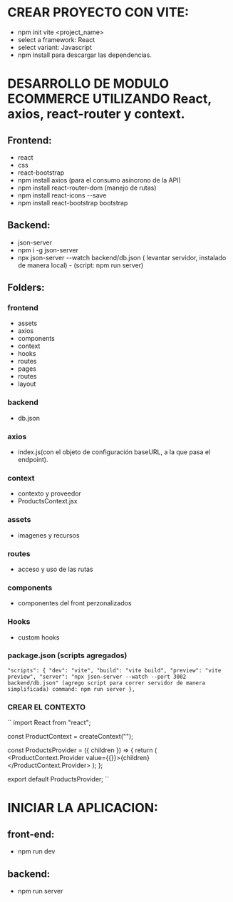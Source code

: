 
# CREAR PROYECTO CON VITE:
- npm init vite  <project_name>
- select a framework: React
- select variant: Javascript
- npm install para descargar las dependencias.



# DESARROLLO DE  MODULO  ECOMMERCE UTILIZANDO React, axios, react-router y context.

## Frontend:
- react 
- css
- react-bootstrap
- npm install axios (para el consumo asíncrono de la API)
- npm install react-router-dom (manejo de rutas)
- npm install react-icons --save
- npm install react-bootstrap bootstrap

## Backend:
- json-server
- npm i -g json-server
- npx json-server --watch backend/db.json  ( levantar servidor, instalado de manera local) - (script: npm run server)

## Folders:

### frontend
- assets
- axios
- components
- context
- hooks 
- routes
- pages 
- routes
- layout

### backend
- db.json

### axios
- index.js(con el objeto de configuración baseURL, a la que pasa el endpoint).


### context
- contexto y proveedor
- ProductsContext.jsx

### assets
- imagenes y recursos

### routes
- acceso y uso de las rutas 

### components
- componentes del front perzonalizados

### Hooks
- custom hooks


### package.json (scripts agregados)


``
"scripts": {
    "dev": "vite",
    "build": "vite build",
    "preview": "vite preview",
    "server": "npx json-server --watch --port 3002 backend/db.json" (agrego script para correr servidor de manera simplificada) command: npm run server
  },
  ``


### CREAR EL CONTEXTO

``
import React from "react";

const ProductContext = createContext("");

const ProductsProvider = ({ children }) => {
  return (
    <ProductContext.Provider value={{}}>{children}</ProductContext.Provider>
  );
};

export default ProductsProvider;
``




# INICIAR LA APLICACION:

## front-end:

- npm run dev

## backend:
- npm run server








